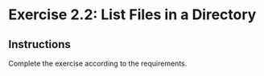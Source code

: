 # Exercise 2.2: List Files in a Directory

## Instructions

Complete the exercise according to the requirements.
